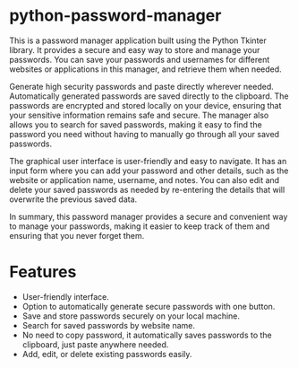 # python-password-manager
This is a password manager application built using the Python Tkinter library. It provides a secure and easy way to store and manage your passwords. You can save your passwords and usernames for different websites or applications in this manager, and retrieve them when needed. 

Generate high security passwords and paste directly wherever needed. Automatically generated passwords are saved directly to the clipboard. The passwords are encrypted and stored locally on your device, ensuring that your sensitive information remains safe and secure. The manager also allows you to search for saved passwords, making it easy to find the password you need without having to manually go through all your saved passwords.

The graphical user interface is user-friendly and easy to navigate. It has an input form where you can add your password and other details, such as the website or application name, username, and notes. You can also edit and delete your saved passwords as needed by re-entering the details that will overwrite the previous saved data.

In summary, this password manager provides a secure and convenient way to manage your passwords, making it easier to keep track of them and ensuring that you never forget them.

# Features
* User-friendly interface.
* Option to automatically generate secure passwords with one button.
* Save and store passwords securely on your local machine.
* Search for saved passwords by website name.
* No need to copy password, it automatically saves passwords to the clipboard, just paste anywhere needed.
* Add, edit, or delete existing passwords easily.
